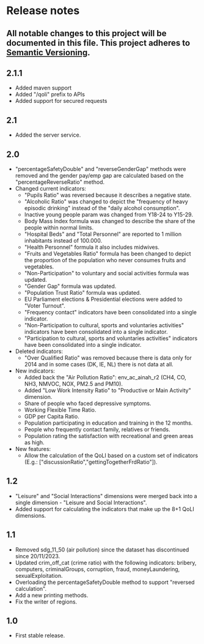 # Release notes
All notable changes to this project will be documented in this file.
This project adheres to [Semantic Versioning](http://semver.org/).
---

## 2.1.1
- Added maven support
- Added "/qoli" prefix to APIs
- Added support for secured requests

## 2.1
- Added the server service.

## 2.0
- "percentageSafetyDouble" and "reverseGenderGap" methods were removed and the gender pay/emp gap are calculated based on the "percentageReverseRatio" method.
- Changed current indicators:
  - "Pupils Ratio" was reversed because it describes a negative state.
  - "Alcoholic Ratio" was changed to depict the "frequency of heavy episodic drinking" instead of the "daily alcohol consumption".
  - Inactive young people param was changed from Y18-24 to Y15-29.
  - Body Mass Index formula was changed to describe the share of the people within normal limits.
  - "Hospital Beds" and "Total Personnel" are reported to 1 million inhabitants instead of 100.000.
  - "Health Personnel" formula it also includes midwives. 
  - "Fruits and Vegetables Ratio" formula has been changed to depict the proportion of the population who never consumes fruits and vegetables.
  - "Non-Participation" to voluntary and social activities formula was updated.
  - "Gender Gap" formula was updated.
  - "Population Trust Ratio" formula was updated.
  - EU Parliament elections & Presidential elections were added to "Voter Turnout".
  - "Frequency contact" indicators have been consolidated into a single indicator.
  - "Non-Participation to cultural, sports and voluntaries activities" indicators have been consolidated into a single indicator.
  - "Participation to cultural, sports and voluntaries activities" indicators have been consolidated into a single indicator.
- Deleted indicators:
  - "Over Qualified Ratio" was removed because there is data only for 2014 and in some cases (DK, IE, NL) there is not data at all.
- New indicators:
    - Added back the "Air Pollution Ratio": env_ac_ainah_r2 (CH4, CO, NH3, NMVOC, NOX, PM2.5 and PM10).
    - Added "Low Work Intensity Ratio" to "Productive or Main Activity" dimension.
    - Share of people who faced depressive symptoms.
    - Working Flexible Time Ratio.
    - GDP per Capita Ratio.
    - Population participating in education and training in the 12 months.
    - People who frequently contact family, relatives or friends.
    - Population rating the satisfaction with recreational and green areas as high.
- New features:
  - Allow the calculation of the QoLI based on a custom set of indicators (E.g.: ["discussionRatio","gettingTogetherFrdRatio"]).

## 1.2
- "Leisure" and "Social Interactions" dimensions were merged back into a single dimension - "Leisure and Social Interactions".
- Added support for calculating the indicators that make up the 8+1 QoLI dimensions.

## 1.1
- Removed sdg_11_50 (air pollution) since the dataset has discontinued since 20/11/2023.
- Updated crim_off_cat (crime ratio) with the following indicators: bribery, computers, criminalGroups, corruption, fraud, moneyLaundering, sexualExploitation.
- Overloading the percentageSafetyDouble method to support "reversed calculation".
- Add a new printing methods.
- Fix the writer of regions.

## 1.0
- First stable release.
